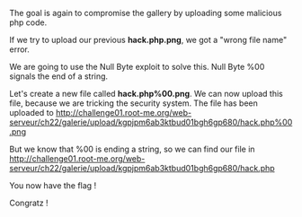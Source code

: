 The goal is again to compromise the gallery by uploading some malicious php code.

If we try to upload our previous **hack.php.png**, we got a "wrong file name" error.

We are going to use the Null Byte exploit to solve this. Null Byte %00 signals the end of a string.

Let's create a new file called **hack.php%00.png**. We can now upload this file, because we are tricking the security system. The file has been uploaded to http://challenge01.root-me.org/web-serveur/ch22/galerie/upload/kgpjpm6ab3ktbud01bgh6gp680/hack.php%00.png

But we know that %00 is ending a string, so we can find our file in http://challenge01.root-me.org/web-serveur/ch22/galerie/upload/kgpjpm6ab3ktbud01bgh6gp680/hack.php

You now have the flag !

Congratz !
